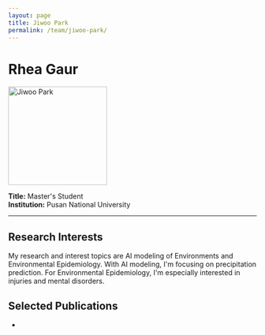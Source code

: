 ```yaml
---
layout: page
title: Jiwoo Park
permalink: /team/jiwoo-park/
---
```


# Rhea Gaur

<!--- <img src="/images/JiwooPark.jpg" alt="Jiwoo Park" width="200" /> --->
<img src="{{ site.baseurl }}/images/JiwooPark.jpg" alt="Jiwoo Park" width="200" />



**Title:** Master's Student  
**Institution:** Pusan National University  

---

## Research Interests

My research and interest topics are AI modeling of Environments and Environmental Epidemiology. With AI modeling, I'm focusing on precipitation prediction. For Environmental Epidemiology, I'm especially interested in injuries and mental disorders. 

## Selected Publications

- 
